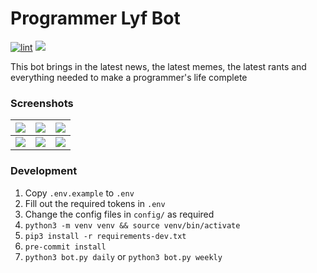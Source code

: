 # Programmer Lyf Bot

[![lint](https://github.com/CaptainIRS/programmer-lyf-bot/actions/workflows/lint.yml/badge.svg)](https://github.com/CaptainIRS/programmer-lyf-bot/actions/workflows/lint.yml) 
![](https://img.shields.io/github/license/CaptainIRS/programmer-lyf-bot)

This bot brings in the latest news, the latest memes, the latest rants and everything needed to make a programmer's life complete

### Screenshots

| ![](https://i.imgur.com/lNFQ9IC.png) | ![](https://i.imgur.com/Lm26WaH.png) | ![](https://i.imgur.com/oyFpqlT.png) |
| --- | --- | --- |
| ![](https://i.imgur.com/gCLUH45.png) | ![](https://i.imgur.com/7dAxim7.png) | ![](https://i.imgur.com/THUHhyI.png) |

### Development
1. Copy `.env.example` to `.env`
2. Fill out the required tokens in `.env`
3. Change the config files in `config/` as required
4. `python3 -m venv venv && source venv/bin/activate`
5. `pip3 install -r requirements-dev.txt`
6. `pre-commit install`
7. `python3 bot.py daily` or `python3 bot.py weekly`
